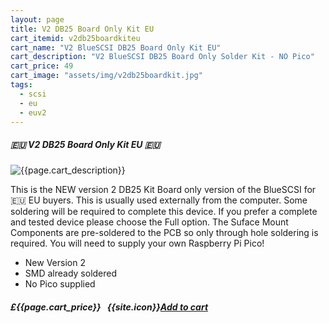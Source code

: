 ```yaml
---
layout: page
title: V2 DB25 Board Only Kit EU
cart_itemid: v2db25boardkiteu
cart_name: "V2 BlueSCSI DB25 Board Only Kit EU"
cart_description: "V2 BlueSCSI DB25 Board Only Solder Kit - NO Pico"
cart_price: 49
cart_image: "assets/img/v2db25boardkit.jpg"
tags: 
  - scsi
  - eu
  - euv2
---
```


##### 🇪🇺 V2 DB25 Board Only Kit EU 🇪🇺

![{{page.cart_description}}]({{page.cart_image}})

This is the NEW version 2 DB25 Kit Board only version of the BlueSCSI for 🇪🇺 EU buyers. This is usually used externally from the computer. Some soldering will be required to complete this device. If you prefer a complete and tested device please choose the Full option. The Suface Mount Components are pre-soldered to the PCB so only through hole soldering is required. You will need to supply your own Raspberry Pi Pico!

* New Version 2
* SMD already soldered
* No Pico supplied

##### £{{page.cart_price}} &nbsp; {{site.icon}}[Add to cart](/cart#{{page.cart_itemid}})